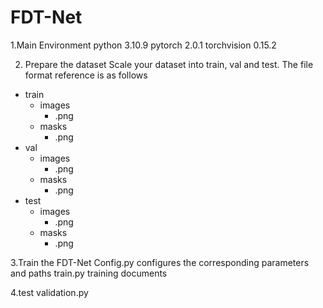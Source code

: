 # FDT-Net

1.Main Environment
python 3.10.9  pytorch 2.0.1 torchvision 0.15.2

2. Prepare the dataset
Scale your dataset into train, val and test. The file format reference is as follows
  - train
    - images
      - .png
    - masks
      - .png
  - val
    - images
      - .png
    - masks
      - .png
  - test
    - images
      - .png
    - masks
      - .png

3.Train the FDT-Net
Config.py configures the corresponding parameters and paths
train.py training documents

4.test
validation.py
